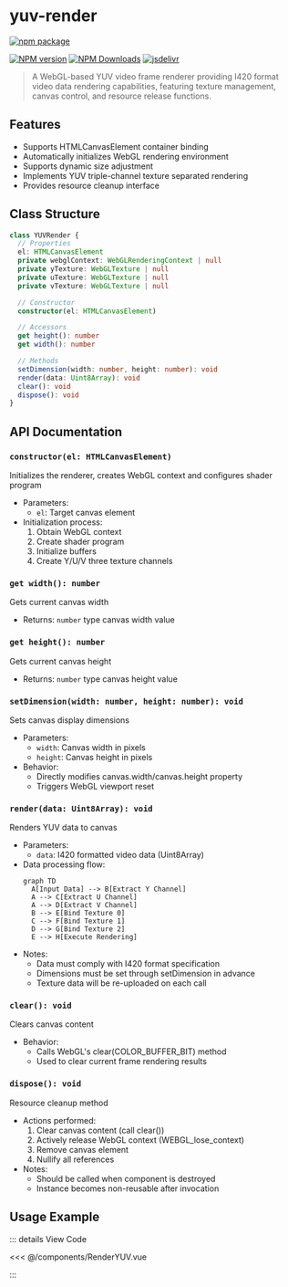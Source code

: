 # yuv-render

[![npm package](https://nodei.co/npm/yuv-render.png?downloads=true&downloadRank=true&stars=true)](https://www.npmjs.com/package/yuv-render)

[![NPM version](https://img.shields.io/npm/v/yuv-render.svg?style=flat)](https://npmjs.org/package/yuv-render)
[![NPM Downloads](https://img.shields.io/npm/dm/yuv-render.svg?style=flat)](https://npmjs.org/package/yuv-render)
[![jsdelivr](https://data.jsdelivr.com/v1/package/npm/yuv-render/badge)](https://www.jsdelivr.com/package/npm/yuv-render)

> A WebGL-based YUV video frame renderer providing I420 format video data rendering capabilities, featuring texture management, canvas control, and resource release functions.

## Features
- Supports HTMLCanvasElement container binding
- Automatically initializes WebGL rendering environment
- Supports dynamic size adjustment
- Implements YUV triple-channel texture separated rendering
- Provides resource cleanup interface

## Class Structure
```typescript
class YUVRender {
  // Properties
  el: HTMLCanvasElement
  private webglContext: WebGLRenderingContext | null
  private yTexture: WebGLTexture | null
  private uTexture: WebGLTexture | null
  private vTexture: WebGLTexture | null

  // Constructor
  constructor(el: HTMLCanvasElement)

  // Accessors
  get height(): number
  get width(): number

  // Methods
  setDimension(width: number, height: number): void
  render(data: Uint8Array): void
  clear(): void
  dispose(): void
}
```

## API Documentation

### `constructor(el: HTMLCanvasElement)`
Initializes the renderer, creates WebGL context and configures shader program
- Parameters:
  - `el`: Target canvas element
- Initialization process:
  1. Obtain WebGL context
  2. Create shader program
  3. Initialize buffers
  4. Create Y/U/V three texture channels

### `get width(): number`
Gets current canvas width
- Returns: `number` type canvas width value

### `get height(): number`
Gets current canvas height
- Returns: `number` type canvas height value

### `setDimension(width: number, height: number): void`
Sets canvas display dimensions
- Parameters:
  - `width`: Canvas width in pixels
  - `height`: Canvas height in pixels
- Behavior:
  - Directly modifies canvas.width/canvas.height property
  - Triggers WebGL viewport reset

### `render(data: Uint8Array): void`
Renders YUV data to canvas
- Parameters:
  - `data`: I420 formatted video data (Uint8Array)
- Data processing flow:
  ```mermaid
  graph TD
    A[Input Data] --> B[Extract Y Channel]
    A --> C[Extract U Channel]
    A --> D[Extract V Channel]
    B --> E[Bind Texture 0]
    C --> F[Bind Texture 1]
    D --> G[Bind Texture 2]
    E --> H[Execute Rendering]
  ```
- Notes:
  - Data must comply with I420 format specification
  - Dimensions must be set through setDimension in advance
  - Texture data will be re-uploaded on each call

### `clear(): void`
Clears canvas content
- Behavior:
  - Calls WebGL's clear(COLOR_BUFFER_BIT) method
  - Used to clear current frame rendering results

### `dispose(): void`
Resource cleanup method
- Actions performed:
  1. Clear canvas content (call clear())
  2. Actively release WebGL context (WEBGL_lose_context)
  3. Remove canvas element
  4. Nullify all references
- Notes:
  - Should be called when component is destroyed
  - Instance becomes non-reusable after invocation

## Usage Example

<RenderYUV />

::: details View Code

<<< @/components/RenderYUV.vue

:::